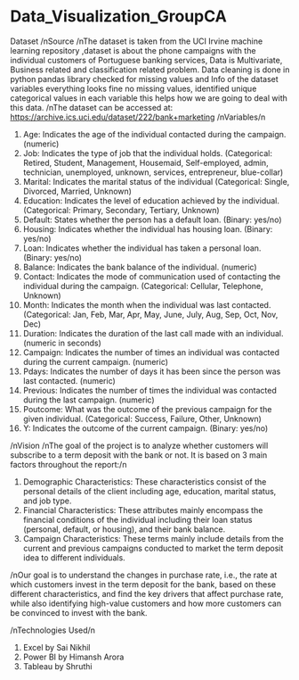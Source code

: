 # Data_Visualization_GroupCA

Dataset
/nSource
/nThe dataset is taken from the UCI Irvine machine learning repository ,dataset is about the phone campaigns with the individual customers of Portuguese banking services, Data is Multivariate, Business related and classification related problem. Data cleaning is done in python pandas library checked for missing values and Info of the dataset variables everything looks fine no missing values, identified unique categorical values in each variable this helps how we are going to deal with this data.
/nThe dataset can be accessed at: https://archive.ics.uci.edu/dataset/222/bank+marketing
/nVariables/n
1. Age: Indicates the age of the individual contacted during the campaign. (numeric)
2. Job: Indicates the type of job that the individual holds. (Categorical: Retired, Student, Management, Housemaid, Self-employed, admin, technician, unemployed, unknown, services, entrepreneur, blue-collar)
3. Marital: Indicates the marital status of the individual (Categorical: Single, Divorced, Married, Unknown)
4. Education: Indicates the level of education achieved by the individual. (Categorical: Primary, Secondary, Tertiary, Unknown)
5. Default: States whether the person has a default loan. (Binary: yes/no)
6. Housing: Indicates whether the individual has housing loan. (Binary: yes/no)
7. Loan: Indicates whether the individual has taken a personal loan. (Binary: yes/no)
8. Balance: Indicates the bank balance of the individual. (numeric)
9. Contact: Indicates the mode of communication used of contacting the individual during the campaign. (Categorical: Cellular, Telephone, Unknown)
10. Month: Indicates the month when the individual was last contacted. (Categorical: Jan, Feb, Mar, Apr, May, June, July, Aug, Sep, Oct, Nov, Dec)
11. Duration: Indicates the duration of the last call made with an individual. (numeric in seconds)
12. Campaign: Indicates the number of times an individual was contacted during the current campaign. (numeric)
13. Pdays: Indicates the number of days it has been since the person was last contacted. (numeric)
14. Previous: Indicates the number of times the individual was contacted during the last campaign. (numeric)
15. Poutcome: What was the outcome of the previous campaign for the given individual. (Categorical: Success, Failure, Other, Unknown)
16. Y: Indicates the outcome of the current campaign. (Binary: yes/no)
 
/nVision
/nThe goal of the project is to analyze whether customers will subscribe to a term deposit with the bank or not. It is based on 3 main factors throughout the report:/n
1. Demographic Characteristics: These characteristics consist of the personal details of the client including age, education, marital status, and job type.
2. Financial Characteristics: These attributes mainly encompass the financial conditions of the individual including their loan status (personal, default, or housing), and their bank balance.
3. Campaign Characteristics: These terms mainly include details from the current and previous campaigns conducted to market the term deposit idea to different individuals.

/nOur goal is to understand the changes in purchase rate, i.e., the rate at which customers invest in the term deposit for the bank, based on these different characteristics, and find the key drivers that affect purchase rate, while also identifying high-value customers and how more customers can be convinced to invest with the bank.

/nTechnologies Used/n
1. Excel by Sai Nikhil
2. Power BI by Himansh Arora
3. Tableau by Shruthi
